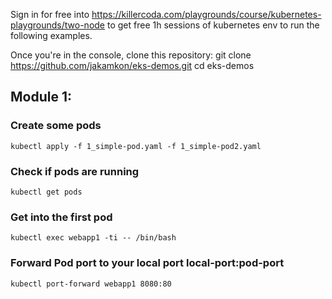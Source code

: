 Sign in for free into 
https://killercoda.com/playgrounds/course/kubernetes-playgrounds/two-node
to get free 1h sessions of kubernetes env to run the following examples.

Once you're in the console, clone this repository:
git clone https://github.com/jakamkon/eks-demos.git
cd eks-demos

## Module 1:
### Create some pods
    kubectl apply -f 1_simple-pod.yaml -f 1_simple-pod2.yaml

### Check if pods are running
    kubectl get pods

### Get into the first pod
    kubectl exec webapp1 -ti -- /bin/bash

### Forward Pod port to your local port local-port:pod-port
    kubectl port-forward webapp1 8080:80